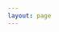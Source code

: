 ```yaml
---
layout: page
---
```

<script setup>
import {
  VPTeamPage,
  VPTeamPageTitle,
  VPTeamMembers
} from 'vitepress/theme';

const members = [
  {
    avatar: 'https://www.github.com/tada5hi.png',
    name: 'Peter Placzek',
    title: 'Central Lead',
    links: [
      { icon: 'github', link: 'https://github.com/tada5hi' },
      { icon: 'twitter', link: 'https://twitter.com/tada5hi' },
      { icon: 'linkedin', link: 'https://www.linkedin.com/in/peter-placzek-047a74210/' },
    ]
  },
  {
    avatar: 'https://www.github.com/migraf.png',
    name: 'Michael Graf',
    title: 'Station Lead',
    links: [
      { icon: 'github', link: 'https://github.com/migraf' },
      { icon: 'linkedin', link: 'https://www.linkedin.com/in/michael-m-graf/' },
    ]
  },
  {
    avatar: 'https://www.github.com/SirHerr.png',
    name: 'Marius de Arruda Botelho Herr',
    title: 'Project Lead',
    links: [
      { icon: 'github', link: 'https://github.com/SirHerr' },
      { icon: 'linkedin', link: 'https://de.linkedin.com/in/marius-de-arruda-botelho-herr-60b89b18b' },
    ]
  },
  { 
    avatar: 'https://www.github.com/antidodo.png',
    name: 'David Hieber',
    links: [
      { icon: 'github', link: 'https://github.com/antidodo' }
    ]
  },
  { 
    avatar: 'https://www.github.com/Felix6464.png',
    name: 'Felix Bötte',
    links: [
      { icon: 'github', link: 'https://github.com/Felix6464' }
    ]
  },
  { 
    avatar: 'https://www.github.com/Strothi97.png',
    name: 'Felix Strotmann',
    links: [
      { icon: 'github', link: 'https://github.com/Strothi97' }
    ]
  },
]
</script>

<VPTeamPage>
  <VPTeamPageTitle>
    <template #title>
      Our Team
    </template>
  </VPTeamPageTitle>
  <VPTeamMembers
    :members="members"
  />
</VPTeamPage>
